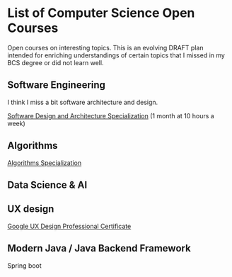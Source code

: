 # List of Computer Science Open Courses

Open courses on interesting topics. This is an evolving DRAFT plan intended for enriching understandings of certain topics that I missed in my BCS degree or did not learn well.

## Software Engineering

I think I miss a bit software architecture and design.

[Software Design and Architecture Specialization](https://www.coursera.org/specializations/software-design-architecture) (1 month at 10 hours a week)

## Algorithms

[Algorithms Specialization](https://www.coursera.org/specializations/algorithms)

## Data Science & AI

## UX design

[Google UX Design Professional Certificate](https://www.coursera.org/professional-certificates/google-ux-design)

## Modern Java / Java Backend Framework

Spring boot
